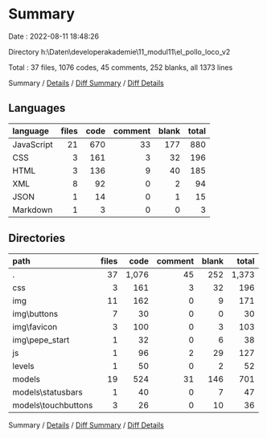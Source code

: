 # Summary

Date : 2022-08-11 18:48:26

Directory h:\\Daten\\developerakademie\\11_modul11\\el_pollo_loco_v2

Total : 37 files,  1076 codes, 45 comments, 252 blanks, all 1373 lines

Summary / [Details](details.md) / [Diff Summary](diff.md) / [Diff Details](diff-details.md)

## Languages
| language | files | code | comment | blank | total |
| :--- | ---: | ---: | ---: | ---: | ---: |
| JavaScript | 21 | 670 | 33 | 177 | 880 |
| CSS | 3 | 161 | 3 | 32 | 196 |
| HTML | 3 | 136 | 9 | 40 | 185 |
| XML | 8 | 92 | 0 | 2 | 94 |
| JSON | 1 | 14 | 0 | 1 | 15 |
| Markdown | 1 | 3 | 0 | 0 | 3 |

## Directories
| path | files | code | comment | blank | total |
| :--- | ---: | ---: | ---: | ---: | ---: |
| . | 37 | 1,076 | 45 | 252 | 1,373 |
| css | 3 | 161 | 3 | 32 | 196 |
| img | 11 | 162 | 0 | 9 | 171 |
| img\\buttons | 7 | 30 | 0 | 0 | 30 |
| img\\favicon | 3 | 100 | 0 | 3 | 103 |
| img\\pepe_start | 1 | 32 | 0 | 6 | 38 |
| js | 1 | 96 | 2 | 29 | 127 |
| levels | 1 | 50 | 0 | 2 | 52 |
| models | 19 | 524 | 31 | 146 | 701 |
| models\\statusbars | 1 | 40 | 0 | 7 | 47 |
| models\\touchbuttons | 3 | 26 | 0 | 10 | 36 |

Summary / [Details](details.md) / [Diff Summary](diff.md) / [Diff Details](diff-details.md)